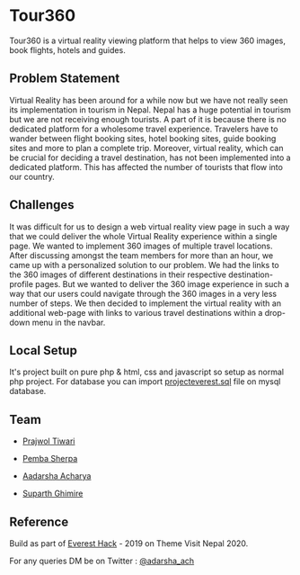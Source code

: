 # Tour360

 Tour360 is a virtual reality viewing platform that helps to view 360 images, book flights, hotels and guides. 


## Problem Statement 

Virtual Reality has been around for a while now but we have not really seen its implementation in tourism in Nepal. Nepal has a huge potential in tourism but we are not receiving enough tourists. A part of it is because there is no dedicated platform for a wholesome travel experience. Travelers have to wander between flight booking sites, hotel booking sites, guide booking sites and more to plan a complete trip. Moreover, virtual reality, which can be crucial for deciding a travel destination, has not been implemented into a dedicated platform. This has affected the number of tourists that flow into our country.


## Challenges

It was difficult for us to design a web virtual reality view page in such a way that we could deliver the whole Virtual Reality experience within a single page. We wanted to implement 360 images of multiple travel locations. After discussing amongst the team members for more than an hour, we came up with a personalized solution to our problem. We had the links to the 360 images of different destinations in their respective destination-profile pages. But we wanted to deliver the 360 image experience in such a way that our users could navigate through the 360 images in a very less number of steps. We then decided to implement the virtual reality with an additional web-page with links to various travel destinations within a drop-down menu in the navbar.


## Local Setup
It's project built on pure php & html, css and javascript so setup as normal php project. For database you can import [projecteverest.sql](https://github.com/adarshaacharya/Tour360/blob/master/database/projecteverest.sql) file on mysql database.


## Team

- [Prajwol Tiwari]( https://github.com/prajwoltiwari )

- [Pemba Sherpa]( https://github.com/pemba1s1 )

- [Aadarsha Acharya]( https://github.com/adarshaacharya)

- [Suparth Ghimire]( https://github.com/suparthghimire )


## Reference

Build as part of [Everest Hack](https://everest-hack.com/) - 2019 on Theme Visit Nepal 2020.


For any queries DM be on Twitter : [@adarsha_ach](https://x.com/adarsha_ach)
